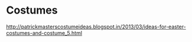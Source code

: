 Costumes
========

http://patrickmasterscostumeideas.blogspot.in/2013/03/ideas-for-easter-costumes-and-costume_5.html